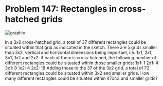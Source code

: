 # Problem 147: Rectangles in cross-hatched grids

![graphic](img147.gif)

In a 3x2 cross-hatched grid, a total of 37 different rectangles could be
situated within that grid as indicated in the sketch. There are 5 grids
smaller than 3x2, vertical and horizontal dimensions being important,
i.e. 1x1, 2x1, 3x1, 1x2 and 2x2. If each of them is cross-hatched, the
following number of different rectangles could be situated within those
smaller grids: 1x1: 1 2x1: 4 3x1: 8 1x2: 4 2x2: 18 Adding those to the
37 of the 3x2 grid, a total of 72 different rectangles could be situated
within 3x2 and smaller grids. How many different rectangles could be
situated within 47x43 and smaller grids?